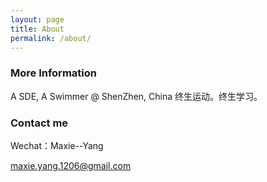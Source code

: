 ```yaml
---
layout: page
title: About
permalink: /about/
---
```



### More Information
A SDE, A Swimmer @ ShenZhen, China
终生运动。终生学习。




### Contact me
Wechat：Maxie--Yang

[maxie.yang.1206@gmail.com](mailto:maxie.yang.1206@gmail.com)
